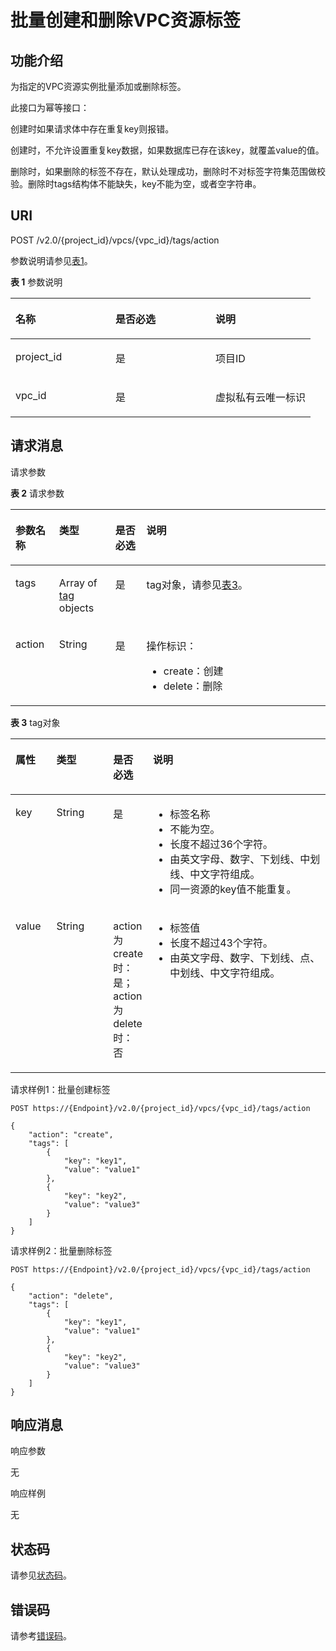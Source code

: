 # 批量创建和删除VPC资源标签<a name="vpc_tag_0004"></a>

## 功能介绍<a name="section9716105931810"></a>

为指定的VPC资源实例批量添加或删除标签。

此接口为幂等接口：

创建时如果请求体中存在重复key则报错。

创建时，不允许设置重复key数据，如果数据库已存在该key，就覆盖value的值。

删除时，如果删除的标签不存在，默认处理成功，删除时不对标签字符集范围做校验。删除时tags结构体不能缺失，key不能为空，或者空字符串。

## URI<a name="section14718205991814"></a>

POST /v2.0/\{project\_id\}/vpcs/\{vpc\_id\}/tags/action

参数说明请参见[表1](#table27380479)。

**表 1**  参数说明

<a name="table27380479"></a>
<table><thead align="left"><tr id="row28751554"><th class="cellrowborder" valign="top" width="33.33333333333333%" id="mcps1.2.4.1.1"><p id="p47174532"><a name="p47174532"></a><a name="p47174532"></a>名称</p>
</th>
<th class="cellrowborder" valign="top" width="33.33333333333333%" id="mcps1.2.4.1.2"><p id="p63040734"><a name="p63040734"></a><a name="p63040734"></a>是否必选</p>
</th>
<th class="cellrowborder" valign="top" width="33.33333333333333%" id="mcps1.2.4.1.3"><p id="p6025849"><a name="p6025849"></a><a name="p6025849"></a>说明</p>
</th>
</tr>
</thead>
<tbody><tr id="row18331773"><td class="cellrowborder" valign="top" width="33.33333333333333%" headers="mcps1.2.4.1.1 "><p id="p8478608"><a name="p8478608"></a><a name="p8478608"></a>project_id</p>
</td>
<td class="cellrowborder" valign="top" width="33.33333333333333%" headers="mcps1.2.4.1.2 "><p id="p15678685"><a name="p15678685"></a><a name="p15678685"></a>是</p>
</td>
<td class="cellrowborder" valign="top" width="33.33333333333333%" headers="mcps1.2.4.1.3 "><p id="p10487112"><a name="p10487112"></a><a name="p10487112"></a>项目ID</p>
</td>
</tr>
<tr id="row21254748"><td class="cellrowborder" valign="top" width="33.33333333333333%" headers="mcps1.2.4.1.1 "><p id="p43913021"><a name="p43913021"></a><a name="p43913021"></a>vpc_id</p>
</td>
<td class="cellrowborder" valign="top" width="33.33333333333333%" headers="mcps1.2.4.1.2 "><p id="p184914"><a name="p184914"></a><a name="p184914"></a>是</p>
</td>
<td class="cellrowborder" valign="top" width="33.33333333333333%" headers="mcps1.2.4.1.3 "><p id="p14978051"><a name="p14978051"></a><a name="p14978051"></a>虚拟私有云唯一标识</p>
</td>
</tr>
</tbody>
</table>

## 请求消息<a name="section972418597185"></a>

请求参数

**表 2**  请求参数

<a name="table2726185911818"></a>
<table><thead align="left"><tr id="row1080816597184"><th class="cellrowborder" valign="top" width="13.861386138613863%" id="mcps1.2.5.1.1"><p id="p208081359151817"><a name="p208081359151817"></a><a name="p208081359151817"></a>参数名称</p>
</th>
<th class="cellrowborder" valign="top" width="17.82178217821782%" id="mcps1.2.5.1.2"><p id="p9808135941814"><a name="p9808135941814"></a><a name="p9808135941814"></a>类型</p>
</th>
<th class="cellrowborder" valign="top" width="9.900990099009901%" id="mcps1.2.5.1.3"><p id="p080805991816"><a name="p080805991816"></a><a name="p080805991816"></a>是否必选</p>
</th>
<th class="cellrowborder" valign="top" width="58.415841584158414%" id="mcps1.2.5.1.4"><p id="p680845913189"><a name="p680845913189"></a><a name="p680845913189"></a>说明</p>
</th>
</tr>
</thead>
<tbody><tr id="row180885915182"><td class="cellrowborder" valign="top" width="13.861386138613863%" headers="mcps1.2.5.1.1 "><p id="p148081759191815"><a name="p148081759191815"></a><a name="p148081759191815"></a>tags</p>
</td>
<td class="cellrowborder" valign="top" width="17.82178217821782%" headers="mcps1.2.5.1.2 "><p id="p10424324181820"><a name="p10424324181820"></a><a name="p10424324181820"></a>Array of <a href="#table244913515593">tag</a> objects</p>
</td>
<td class="cellrowborder" valign="top" width="9.900990099009901%" headers="mcps1.2.5.1.3 "><p id="p6808115981818"><a name="p6808115981818"></a><a name="p6808115981818"></a>是</p>
</td>
<td class="cellrowborder" valign="top" width="58.415841584158414%" headers="mcps1.2.5.1.4 "><p id="p180814592186"><a name="p180814592186"></a><a name="p180814592186"></a>tag对象，请参见<a href="#table244913515593">表3</a>。</p>
</td>
</tr>
<tr id="row58082596188"><td class="cellrowborder" valign="top" width="13.861386138613863%" headers="mcps1.2.5.1.1 "><p id="p128082059141814"><a name="p128082059141814"></a><a name="p128082059141814"></a>action</p>
</td>
<td class="cellrowborder" valign="top" width="17.82178217821782%" headers="mcps1.2.5.1.2 "><p id="p480816591183"><a name="p480816591183"></a><a name="p480816591183"></a>String</p>
</td>
<td class="cellrowborder" valign="top" width="9.900990099009901%" headers="mcps1.2.5.1.3 "><p id="p1380825915181"><a name="p1380825915181"></a><a name="p1380825915181"></a>是</p>
</td>
<td class="cellrowborder" valign="top" width="58.415841584158414%" headers="mcps1.2.5.1.4 "><p id="p1562014114112"><a name="p1562014114112"></a><a name="p1562014114112"></a>操作标识：</p>
<a name="ul2205152413110"></a><a name="ul2205152413110"></a><ul id="ul2205152413110"><li>create：创建</li><li>delete：删除</li></ul>
</td>
</tr>
</tbody>
</table>

**表 3**  tag对象

<a name="table244913515593"></a>
<table><thead align="left"><tr id="row345095195914"><th class="cellrowborder" valign="top" width="13%" id="mcps1.2.5.1.1"><p id="p1045012512597"><a name="p1045012512597"></a><a name="p1045012512597"></a>属性</p>
</th>
<th class="cellrowborder" valign="top" width="18.060000000000002%" id="mcps1.2.5.1.2"><p id="p124502516594"><a name="p124502516594"></a><a name="p124502516594"></a>类型</p>
</th>
<th class="cellrowborder" valign="top" width="12.24%" id="mcps1.2.5.1.3"><p id="p169809965412"><a name="p169809965412"></a><a name="p169809965412"></a>是否必选</p>
</th>
<th class="cellrowborder" valign="top" width="56.699999999999996%" id="mcps1.2.5.1.4"><p id="p1545075105910"><a name="p1545075105910"></a><a name="p1545075105910"></a>说明</p>
</th>
</tr>
</thead>
<tbody><tr id="row84502515598"><td class="cellrowborder" valign="top" width="13%" headers="mcps1.2.5.1.1 "><p id="p154506595915"><a name="p154506595915"></a><a name="p154506595915"></a>key</p>
</td>
<td class="cellrowborder" valign="top" width="18.060000000000002%" headers="mcps1.2.5.1.2 "><p id="p14501518591"><a name="p14501518591"></a><a name="p14501518591"></a>String</p>
</td>
<td class="cellrowborder" valign="top" width="12.24%" headers="mcps1.2.5.1.3 "><p id="p298018911544"><a name="p298018911544"></a><a name="p298018911544"></a>是</p>
</td>
<td class="cellrowborder" valign="top" width="56.699999999999996%" headers="mcps1.2.5.1.4 "><a name="ul9450135125915"></a><a name="ul9450135125915"></a><ul id="ul9450135125915"><li>标签名称</li><li>不能为空。</li><li>长度不超过36个字符。</li><li>由英文字母、数字、下划线、中划线、中文字符组成。</li><li>同一资源的key值不能重复。</li></ul>
</td>
</tr>
<tr id="row845145185917"><td class="cellrowborder" valign="top" width="13%" headers="mcps1.2.5.1.1 "><p id="p12451185185910"><a name="p12451185185910"></a><a name="p12451185185910"></a>value</p>
</td>
<td class="cellrowborder" valign="top" width="18.060000000000002%" headers="mcps1.2.5.1.2 "><p id="p104515514598"><a name="p104515514598"></a><a name="p104515514598"></a>String</p>
</td>
<td class="cellrowborder" valign="top" width="12.24%" headers="mcps1.2.5.1.3 "><p id="p209805915417"><a name="p209805915417"></a><a name="p209805915417"></a>action为create时：是；action为delete时：否</p>
</td>
<td class="cellrowborder" valign="top" width="56.699999999999996%" headers="mcps1.2.5.1.4 "><a name="ul0451105165914"></a><a name="ul0451105165914"></a><ul id="ul0451105165914"><li>标签值</li><li>长度不超过43个字符。</li><li>由英文字母、数字、下划线、点、中划线、中文字符组成。</li></ul>
</td>
</tr>
</tbody>
</table>

请求样例1：批量创建标签

```
POST https://{Endpoint}/v2.0/{project_id}/vpcs/{vpc_id}/tags/action

{
    "action": "create",
    "tags": [
        {
            "key": "key1",
            "value": "value1"
        },
        {
            "key": "key2",
            "value": "value3"
        }
    ]
}
```

请求样例2：批量删除标签

```
POST https://{Endpoint}/v2.0/{project_id}/vpcs/{vpc_id}/tags/action

{
    "action": "delete",
    "tags": [
        {
            "key": "key1",
            "value": "value1"
        },
        {
            "key": "key2",
            "value": "value3"
        }
    ]
}
```

## 响应消息<a name="section973755901815"></a>

响应参数

无

响应样例

无

## 状态码<a name="section31981619"></a>

请参见[状态码](状态码.md)。

## 错误码<a name="section85821649202813"></a>

请参考[错误码](错误码.md)。

